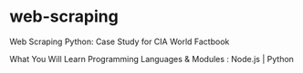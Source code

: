 # web-scraping
Web Scraping Python: Case Study for CIA World Factbook

What You Will Learn
Programming Languages & Modules :
Node.js | Python
